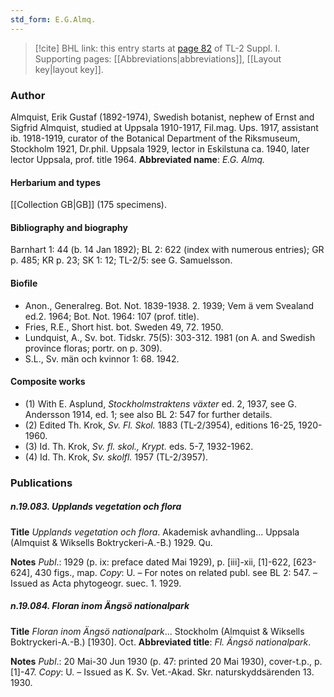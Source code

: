 ```yaml
---
std_form: E.G.Almq.
---
```


> [!cite] BHL link: this entry starts at [page 82](https://www.biodiversitylibrary.org/page/33264809) of TL-2 Suppl. I.
> Supporting pages: [[Abbreviations|abbreviations]], [[Layout key|layout key]].

### Author

Almquist, Erik Gustaf (1892-1974), Swedish botanist, nephew of Ernst and Sigfrid Almquist, studied at Uppsala 1910-1917, Fil.mag. Ups. 1917, assistant ib. 1918-1919, curator of the Botanical Department of the Riksmuseum, Stockholm 1921, Dr.phil. Uppsala 1929, lector in Eskilstuna ca. 1940, later lector Uppsala, prof. title 1964. 
**Abbreviated name**: *E.G. Almq.*

#### Herbarium and types

[[Collection GB|GB]] (175 specimens).

#### Bibliography and biography

Barnhart 1: 44 (b. 14 Jan 1892); BL 2: 622 (index with numerous entries); GR p. 485; KR p. 23; SK 1: 12; TL-2/5: see G. Samuelsson.

#### Biofile

- Anon., Generalreg. Bot. Not. 1839-1938. 2. 1939; Vem ä vem Svealand ed.2. 1964; Bot. Not. 1964: 107 (prof. title).
- Fries, R.E., Short hist. bot. Sweden 49, 72. 1950.
- Lundquist, A., Sv. bot. Tidskr. 75(5): 303-312. 1981 (on A. and Swedish province floras; portr. on p. 309).
- S.L., Sv. män och kvinnor 1: 68. 1942.

#### Composite works

- (1) With E. Asplund, *Stockholmstraktens växter* ed. 2, 1937, see G. Andersson 1914, ed. 1; see also BL 2: 547 for further details.
- (2) Edited Th. Krok, *Sv. Fl. Skol.* 1883 (TL-2/3954), editions 16-25, 1920-1960.
- (3) Id. Th. Krok, *Sv. fl. skol., Krypt.* eds. 5-7, 1932-1962.
- (4) Id. Th. Krok, *Sv. skolfl.* 1957 (TL-2/3957).

### Publications

##### n.19.083. Upplands vegetation och flora

**Title**
*Upplands vegetation och flora*. Akademisk avhandling... Uppsala (Almquist & Wiksells Boktryckeri-A.-B.) 1929. Qu.

**Notes**
*Publ*.: 1929 (p. ix: preface dated Mai 1929), p. \[iii\]-xii, \[1\]-622, \[623-624\], 430 figs., map.
*Copy*: U. – For notes on related publ. see BL 2: 547. – Issued as Acta phytogeogr. suec. 1. 1929.

##### n.19.084. Floran inom Ängsö nationalpark

**Title**
*Floran inom Ängsö nationalpark*... Stockholm (Almquist & Wiksells Boktryckeri-A.-B.) \[1930\]. Oct.
**Abbreviated title**: *Fl. Ängsö nationalpark*.

**Notes**
*Publ*.: 20 Mai-30 Jun 1930 (p. 47: printed 20 Mai 1930), cover-t.p., p. \[1\]-47. *Copy*: U. – Issued as K. Sv. Vet.-Akad. Skr. naturskyddsärenden 13. 1930.

